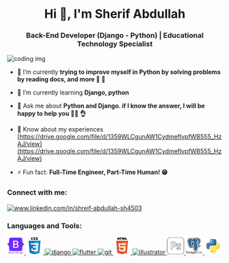 <h1 align="center">Hi 👋, I'm Sherif Abdullah</h1>
<h3 align="center">Back-End Developer (Django - Python) | Educational Technology Specialist</h3>
<img src="https://images.app.goo.gl/XF24dGEc6JiXVtL57" alt="coding img" width="300" height="200">



- 🔭 I’m currently **trying to improve myself in Python by solving problems by reading docs, and more 🐍 💪**

- 🌱 I’m currently learning **Django, python**

- 💬 Ask me about **Python and Django. if I know the answer, I will be happy to help you 👩‍💻 👌**

- 📄 Know about my experiences [https://drive.google.com/file/d/1359WLCgunAW1CydmeflvpfWB555_HzAJ/view](https://drive.google.com/file/d/1359WLCgunAW1CydmeflvpfWB555_HzAJ/view)
  

- ⚡ Fun fact: **Full-Time Engineer, Part-Time Human! 😁**

<h3 align="left">Connect with me:</h3>
<p align="left">
<a href="https://linkedin.com/in/www.linkedin.com/in/shreif-abdullah-sh4503" target="blank"><img align="center" src="https://raw.githubusercontent.com/rahuldkjain/github-profile-readme-generator/master/src/images/icons/Social/linked-in-alt.svg" alt="www.linkedin.com/in/shreif-abdullah-sh4503" height="30" width="40" /></a>
</p>

<h3 align="left">Languages and Tools:</h3>
<p align="left"> <a href="https://getbootstrap.com" target="_blank" rel="noreferrer"> <img src="https://raw.githubusercontent.com/devicons/devicon/master/icons/bootstrap/bootstrap-plain-wordmark.svg" alt="bootstrap" width="40" height="40"/> </a> <a href="https://www.w3schools.com/css/" target="_blank" rel="noreferrer"> <img src="https://raw.githubusercontent.com/devicons/devicon/master/icons/css3/css3-original-wordmark.svg" alt="css3" width="40" height="40"/> </a> <a href="https://www.djangoproject.com/" target="_blank" rel="noreferrer"> <img src="https://cdn.worldvectorlogo.com/logos/django.svg" alt="django" width="40" height="40"/> </a> <a href="https://flutter.dev" target="_blank" rel="noreferrer"> <img src="https://www.vectorlogo.zone/logos/flutterio/flutterio-icon.svg" alt="flutter" width="40" height="40"/> </a> <a href="https://git-scm.com/" target="_blank" rel="noreferrer"> <img src="https://www.vectorlogo.zone/logos/git-scm/git-scm-icon.svg" alt="git" width="40" height="40"/> </a> <a href="https://www.w3.org/html/" target="_blank" rel="noreferrer"> <img src="https://raw.githubusercontent.com/devicons/devicon/master/icons/html5/html5-original-wordmark.svg" alt="html5" width="40" height="40"/> </a> <a href="https://www.adobe.com/in/products/illustrator.html" target="_blank" rel="noreferrer"> <img src="https://www.vectorlogo.zone/logos/adobe_illustrator/adobe_illustrator-icon.svg" alt="illustrator" width="40" height="40"/> </a> <a href="https://www.photoshop.com/en" target="_blank" rel="noreferrer"> <img src="https://raw.githubusercontent.com/devicons/devicon/master/icons/photoshop/photoshop-line.svg" alt="photoshop" width="40" height="40"/> </a> <a href="https://www.postgresql.org" target="_blank" rel="noreferrer"> <img src="https://raw.githubusercontent.com/devicons/devicon/master/icons/postgresql/postgresql-original-wordmark.svg" alt="postgresql" width="40" height="40"/> </a> <a href="https://www.python.org" target="_blank" rel="noreferrer"> <img src="https://raw.githubusercontent.com/devicons/devicon/master/icons/python/python-original.svg" alt="python" width="40" height="40"/> </a> </p>
